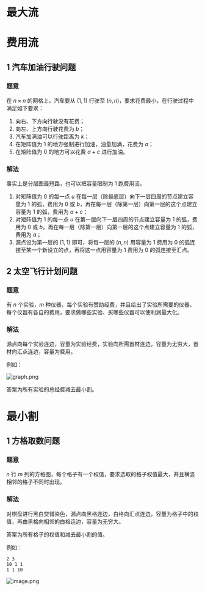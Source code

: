 # 最大流

# 费用流

## 1 汽车加油行驶问题

### 题意

在 $n \times n$ 的网格上，汽车要从 $(1, 1)$ 行驶至 $(n, n)$，要求花费最小，在行驶过程中满足如下要求：

1. 向右、下方向行驶没有花费；
2. 向左、上方向行驶花费为 $b$；
3. 汽车加满油可以行驶距离为 $k$；
4. 在矩阵值为 $1$ 的地方强制进行加油，油量加满，花费为 $a$；
5. 在矩阵值为 $0$ 的地方可以花费 $a + c$ 进行加油。

### 解法

事实上是分层图最短路，也可以把容量限制为 $1$ 跑费用流。

1. 对矩阵值为 $0$ 的每一点 $u$ 在每一层（除最底层）向下一层四周的节点建立容量为 $1$ 的弧，费用为 $0$ 或 $b$，再在每一层（除第一层）向第一层的这个点建立容量为 $1$ 的弧，费用为 $a+c$；
2. 对矩阵值为 $1$ 的每一点 $u$ 在第一层向下一层四周的节点建立容量为 $1$ 的弧，费用为 $0$ 或 $b$，再在每一层（除第一层）向第一层的这个点建立容量为 $1$ 的弧，费用为 $a$；
3. 源点设为第一层的 $(1, 1)$ 即可，将每一层的 $(n, n)$ 用容量为 $1$ 费用为 $0$ 的弧连接至某一个新设立的点，再将这一点用容量为 $1$ 费用为 $0$ 的弧连接至汇点。

## 2 太空飞行计划问题

### 题意

有 $n$ 个实验，$m$ 种仪器，每个实验有赞助经费，并且给出了实验所需要的仪器，每个仪器有各自的费用，要求做哪些实验、买哪些仪器可以使利润最大化。

### 解法

源点向每个实验连边，容量为实验经费，实验向所需器材连边，容量为无穷大，器材向汇点连边，容量为费用。

例如：

![graph.png](https://s2.loli.net/2022/12/24/NDdgyoi1TOvC7tR.png)

答案为所有实验的总经费减去最小割。

# 最小割

## 1 方格取数问题

### 题意

$n$ 行 $m$ 列的方格图，每个格子有一个权值，要求选取的格子权值最大，并且横竖相邻的格子不同时出现。

### 解法

对棋盘进行黑白交错染色，源点向黑格连边，白格向汇点连边，容量为格子中的权值，再由黑格向相邻的白格连边，容量为无穷大。

答案为所有格子的权值和减去最小割的值。

例如：

```
2 3
10 1 1
1 1 10
```

![image.png](https://s2.loli.net/2022/12/23/5TjckJpPWxoSdlh.png)